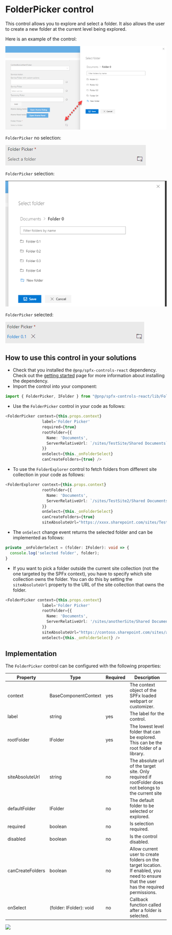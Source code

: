 # FolderPicker control

This control allows you to explore and select a folder.
It also allows the user to create a new folder at the current level being explored.

Here is an example of the control:

![FolderPicker](../assets/FolderPicker.png)

`FolderPicker` no selection:

![FolderPicker no selection](../assets/FolderPicker-no-selection.png)

`FolderPicker` selection:

![FolderPicker selection](../assets/FolderPicker-selection.png)

`FolderPicker` selected:

![FolderPicker selected](../assets/FolderPicker-selected.png)

## How to use this control in your solutions

- Check that you installed the `@pnp/spfx-controls-react` dependency. Check out the [getting started](../../#getting-started) page for more information about installing the dependency.
- Import the control into your component:

```TypeScript
import { FolderPicker, IFolder } from "@pnp/spfx-controls-react/lib/FolderPicker";
```

- Use the `FolderPicker` control in your code as follows:

```TypeScript
<FolderPicker context={this.props.context}
                label='Folder Picker'
                required={true}
                rootFolder={{
                  Name: 'Documents',
                  ServerRelativeUrl: `/sites/TestSite/Shared Documents`
                }}                
                onSelect={this._onFolderSelect}
                canCreateFolders={true} />
```

- To use the `FolderExplorer` control to fetch folders from different site collection in your code as follows:

```TypeScript
<FolderExplorer context={this.props.context}
                rootFolder={{
                  Name: 'Documents',
                  ServerRelativeUrl: `/sites/TestSite2/Shared Documents`
                }}
                onSelect={this._onFolderSelect}
                canCreateFolders={true} 
                siteAbsoluteUrl="https://xxxx.sharepoint.com/sites/TestSite2"/>
```

- The `onSelect` change event returns the selected folder and can be implemented as follows:

```TypeScript
private _onFolderSelect = (folder: IFolder): void => {
  console.log('selected folder', folder);
}
```

- If you want to pick a folder outside the current site collection (not the one targeted by the SPFx context), you have to specify which site collection owns the folder. You can do this by setting the `siteAbsoluteUrl` property to the URL of the site collection that owns the folder.

```TypeScript
<FolderPicker context={this.props.context}
                label='Folder Picker'
                rootFolder={{
                  Name: 'Documents',
                  ServerRelativeUrl: '/sites/anotherSite/Shared Documents'
                }}
                siteAbsoluteUrl="https://contoso.sharepoint.com/sites/anotherSite"             
                onSelect={this._onFolderSelect} />
```

## Implementation

The `FolderPicker` control can be configured with the following properties:

| Property | Type | Required | Description |
| ---- | ---- | ---- | ---- |
| context | BaseComponentContext | yes | The context object of the SPFx loaded webpart or customizer. |
| label | string | yes | The label for the control. |
| rootFolder | IFolder | yes | The lowest level folder that can be explored. This can be the root folder of a library. |
| siteAbsoluteUrl | string | no | The absolute url of the target site. Only required if rootFolder does not belongs to the current site |
| defaultFolder | IFolder | no | The default folder to be selected or explored. |
| required | boolean | no | Is selection required. |
| disabled | boolean | no | Is the control disabled. |
| canCreateFolders | boolean | no | Allow current user to create folders on the target location. If enabled, you need to ensure that the user has the required permissions. |
| onSelect | (folder: IFolder): void | no | Callback function called after a folder is selected. |

![](https://telemetry.sharepointpnp.com/sp-dev-fx-controls-react/wiki/controls/FolderPicker)

